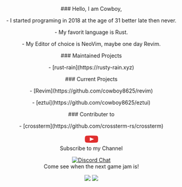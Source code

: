 <p align="center">
### Hello, I am Cowboy,
</p>

<p align="center">
  - I started programing in 2018 at the age of 31 better late then never.
</p>
<p align="center">
  - My favorit language is Rust.
</p>
<p align="center">
  - My Editor of choice is NeoVim, maybe one day Revim.
</p>


<p align="center">
### Maintained Projects
</p>
<p align="center">
  - [rust-rain](https://rusty-rain.xyz)
</p>

<p align="center">
### Current Projects
</p>
<p align="center">
  - [Revim](https://github.com/cowboy8625/revim)
</p>
<p align="center">
  - [eztui](https://github.com/cowboy8625/eztui)
</p>

<p align="center">
### Contributer to
</p>
<p align="center">
  - [crossterm](https://github.com/crossterm-rs/crossterm)
</p>

<p align="center">
  <a href="https://www.youtube.com/cowboy8625"><img width=35 height=25 alt="Youtube" src="./youtube-logo.png"></a>
  <br>Subscribe to my Channel
</p>
<p align="center">
  <a href="https://discord.gg/KwnGX8P"><img alt="Discord Chat" src="https://img.shields.io/discord/509849754155614230"></a>
  <br>Come see when the next game jam is!
</p>

<p align="center">
  <img src="https://github-readme-stats.vercel.app/api?username=cowboy8625&count_private=true&show_icons=true&bg_color=262922&title_color=7cf221&text_color=f9f3d8&icon_color=00ddf0&locale=en">
  <img src="https://github-readme-stats.vercel.app/api/top-langs/?username=cowboy8625&layout=compact&bg_color=262922&title_color=7cf221&text_color=f9f3d8&icon_color=00ddf0&locale=en">
</p>
